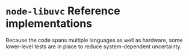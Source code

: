 # `node-libuvc` Reference implementations

Because the code spans multiple languages as well as hardware, some lower-level tests are in place to reduce system-dependent uncertainty.
